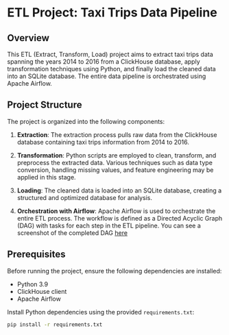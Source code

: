 # ETL Project: Taxi Trips Data Pipeline

## Overview

This ETL (Extract, Transform, Load) project aims to extract taxi trips data spanning the years 2014 to 2016 from a ClickHouse database, apply transformation techniques using Python, and finally load the cleaned data into an SQLite database. The entire data pipeline is orchestrated using Apache Airflow.

## Project Structure

The project is organized into the following components:

1. **Extraction**: The extraction process pulls raw data from the ClickHouse database containing taxi trips information from 2014 to 2016.

2. **Transformation**: Python scripts are employed to clean, transform, and preprocess the extracted data. Various techniques such as data type conversion, handling missing values, and feature engineering may be applied in this stage.

3. **Loading**: The cleaned data is loaded into an SQLite database, creating a structured and optimized database for analysis.

4. **Orchestration with Airflow**: Apache Airflow is used to orchestrate the entire ETL process. The workflow is defined as a Directed Acyclic Graph (DAG) with tasks for each step in the ETL pipeline. You can see a screenshot of the completed DAG [here](https://github.com/DamilolaAdeniji/Airflow-ETL-Project-Taxi-Trips-Data-Pipeline/blob/main/DAG_screensshot.png)


## Prerequisites

Before running the project, ensure the following dependencies are installed:

- Python 3.9
- ClickHouse client
- Apache Airflow

Install Python dependencies using the provided `requirements.txt`:

```bash
pip install -r requirements.txt
